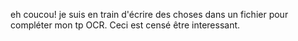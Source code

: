eh coucou!
je suis en train d'écrire des choses dans un fichier pour compléter mon tp OCR.
Ceci est censé être interessant.